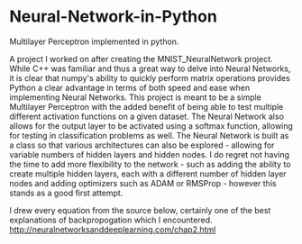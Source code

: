 # Neural-Network-in-Python
Multilayer Perceptron implemented in python.

A project I worked on after creating the MNIST_NeuralNetwork project. While C++ was familiar and thus a great way to delve into Neural Networks, it is clear that numpy's ability to quickly perform matrix operations provides Python a clear advantage in terms of both speed and ease when implementing Neural Networks. This project is meant to be a simple Multilayer Perceptron with the added benefit of being able to test multiple different activation functions on a given dataset. The Neural Network also allows for the output layer to be activated using a softmax function, allowing for testing in classification problems as well. The Neural Network is built as a class so that various architectures can also be explored - allowing for variable numbers of hidden layers and hidden nodes. I do regret not having the time to add more flexibility to the network - such as adding the ability to create multiple hidden layers, each with a different number of hidden layer nodes and adding optimizers such as ADAM or RMSProp - however this stands as a good first attempt.

I drew every equation from the source below, certainly one of the best explanations of backpropogation which I encountered.
http://neuralnetworksanddeeplearning.com/chap2.html
